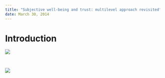 ```yaml
---
title: "Subjective well-being and trust: multilevel approach revisited"
date: March 30, 2014
---
```


<link rel="stylesheet" href="http://bootswatch.com/superhero/bootstrap.css" media="screen">
<link rel="stylesheet" href="http://bootswatch.com/assets/css/bootswatch.min.css">

<!--
pandoc -s -S index.md -o index.html
-->


Introduction
=========================


![](http://upload.wikimedia.org/wikipedia/commons/thumb/4/41/Flag_of_Austria.svg/200px-Flag_of_Austria.svg.png)

</br>

![](http://upload.wikimedia.org/wikipedia/commons/thumb/b/bc/Flag_of_Finland.svg/200px-Flag_of_Finland.svg.png)

